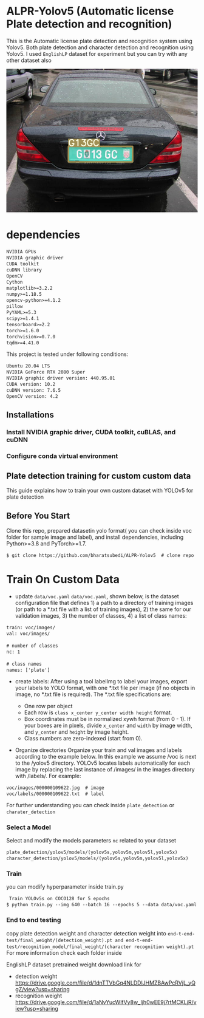 # ALPR-Yolov5 (Automatic license Plate detection and recognition)
This is the Automatic license plate detection and recognition system using Yolov5. Both plate detection and character detection and recognition using Yolov5.
I used `EnglishLP` dataset for experiment but you can try with any other dataset also

![Alt text](end-t-end-test/result/P1010002.png?raw=true "Title")
# dependencies
```
NVIDIA GPUs
NVIDIA graphic driver
CUDA toolkit
cuDNN library
OpenCV 
Cython
matplotlib>=3.2.2
numpy>=1.18.5
opencv-python>=4.1.2
pillow
PyYAML>=5.3
scipy>=1.4.1
tensorboard>=2.2
torch>=1.6.0
torchvision>=0.7.0
tqdm>=4.41.0
```

This project is tested under following conditions:
```
Ubuntu 20.04 LTS
NVIDIA GeForce RTX 2080 Super
NVIDIA graphic driver version: 440.95.01
CUDA version: 10.2
cuDNN version: 7.6.5
OpenCV version: 4.2
```
## Installations

### Install NVIDIA graphic driver, CUDA toolkit, cuBLAS, and cuDNN

### Configure conda virtual environment

## Plate detection training for custom custom data

This guide explains how to train your own custom dataset with YOLOv5 for plate detection

## Before You Start
Clone this repo, prepared datasetin yolo format( you can check inside voc folder for sample image and label), and install dependencies, including Python>=3.8 and PyTorch>=1.7.
```
$ git clone https://github.com/bharatsubedi/ALPR-Yolov5  # clone repo
```
# Train On Custom Data
- update `data/voc.yaml`
   `data/voc.yaml`, shown below, is the dataset configuration file that defines 1) a path to a directory of training images (or path to a *.txt file with a list of training images), 2) the same for our validation images, 3) the number of classes, 4) a list of class names:
```
train: voc/images/
val: voc/images/

# number of classes
nc: 1

# class names
names: ['plate']
```
- create labels: 
   After using a tool labelImg to label your images, export your labels to YOLO format, with one *.txt file per image (if no objects in image, no *.txt file is required). The *.txt file specifications are:

    * One row per object
    * Each row is `class x_center y_center width height` format.
    * Box coordinates must be in normalized xywh format (from 0 - 1). If your boxes are in pixels, divide `x_center` and `width` by image width, and `y_center` and `height` by image height.
    * Class numbers are zero-indexed (start from 0).
- Organize directories
Organize your train and val images and labels according to the example below. In this example we assume /voc is next to the /yolov5 directory. YOLOv5 locates labels automatically for each image by replacing the last instance of /images/ in the images directory with /labels/. For example:
```
voc/images/000000109622.jpg  # image
voc/labels/000000109622.txt  # label
```
For further understanding you can check inside `plate_detection` or `charater_detection`
### Select a Model
Select and modify the models parameters `nc` related to your dataset
```
plate_detection/yolov5/models/(yolov5s,yolov5m,yolov5l,yolov5x)
character_detection/yolov5/models/(yolov5s,yolov5m,yolov5l,yolov5x)
```
### Train
you can modify hyperparameter inside train.py
```
 Train YOLOv5s on COCO128 for 5 epochs
$ python train.py --img 640 --batch 16 --epochs 5 --data data/voc.yaml
```
### End to end testing
copy plate detection weight and character detection weight into `end-t-end-test/final_weight/(detection_weight).pt and end-t-end-test/recognition_model/final_weight/(character recognition weight).pt`
For more information check each folder inside 

EnglishLP dataset pretrained weight download link for 
* detection weight https://drive.google.com/file/d/1dnTTVbGq4NLDDlJHMZBAwPcRVjL_yQgZ/view?usp=sharing
* recognition weight https://drive.google.com/file/d/1aNvYucWlfVy8w_Ijh0wEE9j7rtMCKLjR/view?usp=sharing
